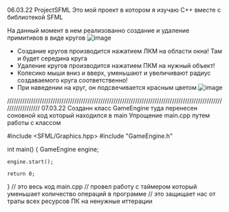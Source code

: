 06.03.22
ProjectSFML 
Это мой проект в котором я изучаю C++ вместе с библиотекой SFML

На данный момент в нем реализованно создание и удаление примитивов в виде кругов
![image](https://user-images.githubusercontent.com/93863311/156939845-70554b41-0c2d-49a7-9d02-63b44a26c30d.png)

- Создание кругов производится нажатием ЛКМ на области окна! Там и будет середина круга
- Удаление кругов производится нажатием ПКМ на нужный объект!
- Колесико мыши вниз и вверх, уменьшают и увеличивают радиус создаваемого круга соответственно!
- При наведении на круг, он подсвечивается красным цветом
![image](https://user-images.githubusercontent.com/93863311/156940043-f8ec7362-2c18-4556-9ec4-41e952d00f70.png)

//////////////////////////////////////////////////////////////////////////////////////////////////////////////////
07.03.22
Созданн класс GameEngine туда перенесен соновной код который находился в main
Упрощение main.cpp путем работы с классом

#include <SFML/Graphics.hpp>
#include "GameEngine.h"

int main()
{
	GameEngine engine;

	engine.start();
	
	return 0;
}
// это весь код main.cpp
// провел работу с таймером который уменьшает количество операций в программе
// это защищает нас от траты всех ресурсов ПК на ненужные иттерации
